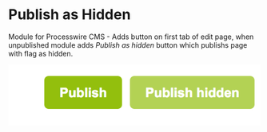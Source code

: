 # Publish as Hidden
Module for Processwire CMS - Adds button on first tab of edit page, when unpublished module adds *Publish as hidden* button which publishs page with flag as hidden.

![Publish hidden button](btn.png)
